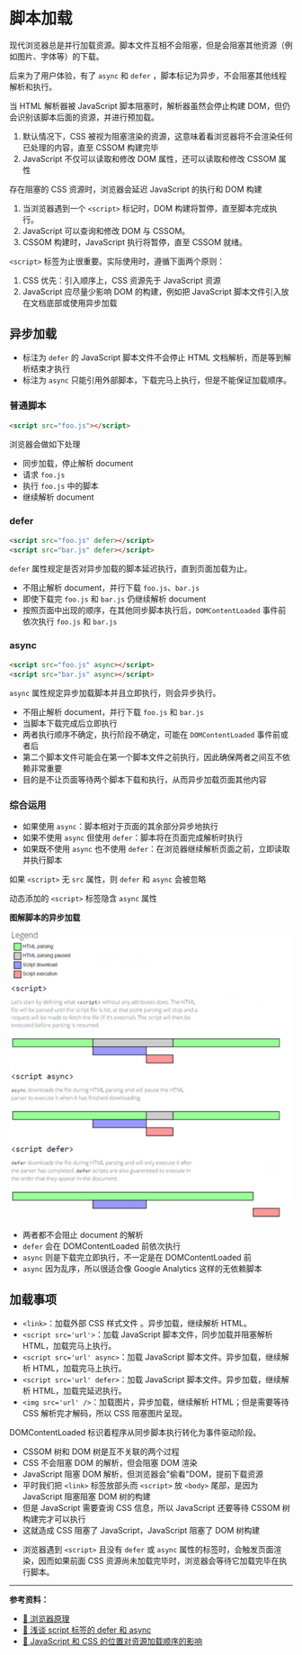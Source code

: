 # 脚本加载

现代浏览器总是并行加载资源。脚本文件互相不会阻塞，但是会阻塞其他资源（例如图片、字体等）的下载。

后来为了用户体验，有了 `async` 和 `defer` ，脚本标记为异步，不会阻塞其他线程解析和执行。

当 HTML 解析器被 JavaScript 脚本阻塞时，解析器虽然会停止构建 DOM，但仍会识别该脚本后面的资源，并进行预加载。

1. 默认情况下，CSS 被视为阻塞渲染的资源，这意味着看浏览器将不会渲染任何已处理的内容，直至 CSSOM 构建完毕
2. JavaScript 不仅可以读取和修改 DOM 属性，还可以读取和修改 CSSOM 属性

存在阻塞的 CSS 资源时，浏览器会延迟 JavaScript 的执行和 DOM 构建

1. 当浏览器遇到一个 `<script>` 标记时，DOM 构建将暂停，直至脚本完成执行。
2. JavaScript 可以查询和修改 DOM 与 CSSOM。
3. CSSOM 构建时，JavaScript 执行将暂停，直至 CSSOM 就绪。

`<script>` 标签为止很重要。实际使用时，遵循下面两个原则：

1. CSS 优先：引入顺序上，CSS 资源先于 JavaScript 资源
2. JavaScript 应尽量少影响 DOM 的构建，例如把 JavaScript 脚本文件引入放在文档底部或使用异步加载

## 异步加载

- 标注为 `defer` 的 JavaScript 脚本文件不会停止 HTML 文档解析，而是等到解析结束才执行
- 标注为 `async` 只能引用外部脚本，下载完马上执行，但是不能保证加载顺序。

### 普通脚本

```html
<script src="foo.js"></script>
```

浏览器会做如下处理

* 同步加载，停止解析 document
* 请求 `foo.js`
* 执行 `foo.js` 中的脚本
* 继续解析 document

### defer

```html
<script src="foo.js" defer></script>
<script src="bar.js" defer></script>
```

`defer` 属性规定是否对异步加载的脚本延迟执行，直到页面加载为止。

* 不阻止解析 document，并行下载 `foo.js`、`bar.js`
* 即使下载完 `foo.js` 和 `bar.js` 仍继续解析 document
* 按照页面中出现的顺序，在其他同步脚本执行后，`DOMContentLoaded` 事件前依次执行 `foo.js` 和 `bar.js`

### async

```html
<script src="foo.js" async></script>
<script src="bar.js" async></script>
```

`async` 属性规定异步加载脚本并且立即执行，则会异步执行。

* 不阻止解析 document，并行下载 `foo.js` 和 `bar.js`
* 当脚本下载完成后立即执行
* 两者执行顺序不确定，执行阶段不确定，可能在 `DOMContentLoaded` 事件前或者后
* 第二个脚本文件可能会在第一个脚本文件之前执行，因此确保两者之间互不依赖非常重要
* 目的是不让页面等待两个脚本下载和执行，从而异步加载页面其他内容

### 综合运用

* 如果使用 `async`：脚本相对于页面的其余部分异步地执行
* 如果不使用 `async` 但使用 `defer`：脚本将在页面完成解析时执行
* 如果既不使用 `async` 也不使用 `defer`：在浏览器继续解析页面之前，立即读取并执行脚本

如果 `<script>` 无 `src` 属性，则 `defer` 和 `async` 会被忽略

动态添加的 `<script>` 标签隐含 `async` 属性

**图解脚本的异步加载**

![JavaScript解析](../../images/5/5c5584c0-2044-4c27-9af4-2704cfe30ab7.png)

* 两者都不会阻止 document 的解析
* `defer` 会在 DOMContentLoaded 前依次执行
* `async` 则是下载完立即执行，不一定是在 DOMContentLoaded 前
* `async` 因为乱序，所以很适合像 Google Analytics 这样的无依赖脚本

## 加载事项

* `<link>`：加载外部 CSS 样式文件 。异步加载，继续解析 HTML。
* `<script src='url'>`：加载 JavaScript 脚本文件，同步加载并阻塞解析 HTML，加载完马上执行。
* `<script src='url' async>`：加载 JavaScript 脚本文件。异步加载，继续解析 HTML，加载完马上执行。
* `<script src='url' defer>`：加载 JavaScript 脚本文件。异步加载，继续解析 HTML，加载完延迟执行。
* `<img src='url' />`：加载图片，异步加载，继续解析 HTML；但是需要等待 CSS 解析完才解码，所以 CSS 阻塞图片呈现。

DOMContentLoaded 标识着程序从同步脚本执行转化为事件驱动阶段。

* CSSOM 树和 DOM 树是互不关联的两个过程
* CSS 不会阻塞 DOM 的解析，但会阻塞 DOM 渲染
* JavaScript 阻塞 DOM 解析，但浏览器会"偷看"DOM，提前下载资源
* 平时我们把 `<link>` 标签放部头而 `<script>` 放 `<body>` 尾部，是因为 JavaScript 阻塞阻塞 DOM 树的构建
* 但是 JavaScript 需要查询 CSS 信息，所以 JavaScript 还要等待 CSSOM 树构建完才可以执行
* 这就造成 CSS 阻塞了 JavaScript，JavaScript 阻塞了 DOM 树构建

- 浏览器遇到 `<script>` 且没有 `defer` 或 `async` 属性的标签时，会触发页面渲染，因而如果前面 CSS 资源尚未加载完毕时，浏览器会等待它加载完毕在执行脚本。

---

**参考资料：**

* [📝 浏览器原理](<https://juejin.im/post/5b0a6f1af265da0ddb63ecd9#heading-28>)
* [📝 浅谈 script 标签的 defer 和 async](<https://segmentfault.com/a/1190000006778717>)
* [📝 JavaScript 和 CSS 的位置对资源加载顺序的影响](<https://zhuanlan.zhihu.com/p/24944905>)
